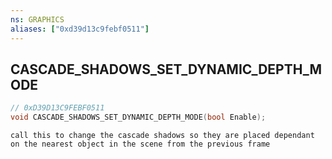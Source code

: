 ```yaml
---
ns: GRAPHICS
aliases: ["0xd39d13c9febf0511"]
---
```

## CASCADE_SHADOWS_SET_DYNAMIC_DEPTH_MODE

```c
// 0xD39D13C9FEBF0511
void CASCADE_SHADOWS_SET_DYNAMIC_DEPTH_MODE(bool Enable);
```

```
call this to change the cascade shadows so they are placed dependant on the nearest object in the scene from the previous frame
```
